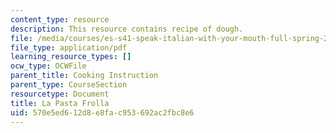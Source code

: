 ```yaml
---
content_type: resource
description: This resource contains recipe of dough.
file: /media/courses/es-s41-speak-italian-with-your-mouth-full-spring-2012/570e5ed612d8e8fac953692ac2fbc8e6_MITES_S41S12_dough_recipe.pdf
file_type: application/pdf
learning_resource_types: []
ocw_type: OCWFile
parent_title: Cooking Instruction
parent_type: CourseSection
resourcetype: Document
title: La Pasta Frolla
uid: 570e5ed6-12d8-e8fa-c953-692ac2fbc8e6
---
```

